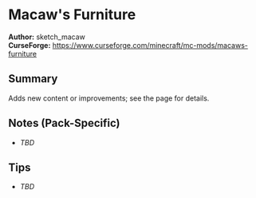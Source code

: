 # Macaw's Furniture

**Author:** sketch_macaw  
**CurseForge:** https://www.curseforge.com/minecraft/mc-mods/macaws-furniture

## Summary
Adds new content or improvements; see the page for details.

## Notes (Pack-Specific)
- _TBD_

## Tips
- _TBD_


